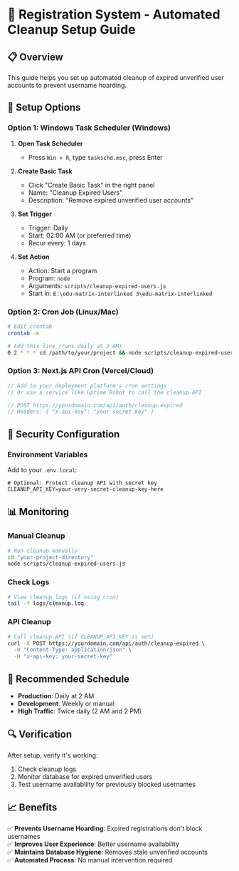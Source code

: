 # 🔧 Registration System - Automated Cleanup Setup Guide

## 📋 Overview
This guide helps you set up automated cleanup of expired unverified user accounts to prevent username hoarding.

## 🚀 Setup Options

### Option 1: Windows Task Scheduler (Windows)

1. **Open Task Scheduler**
   - Press `Win + R`, type `taskschd.msc`, press Enter

2. **Create Basic Task**
   - Click "Create Basic Task" in the right panel
   - Name: "Cleanup Expired Users"
   - Description: "Remove expired unverified user accounts"

3. **Set Trigger**
   - Trigger: Daily
   - Start: 02:00 AM (or preferred time)
   - Recur every: 1 days

4. **Set Action**
   - Action: Start a program
   - Program: `node`
   - Arguments: `scripts/cleanup-expired-users.js`
   - Start in: `E:\edu-matrix-interlinked 3\edu-matrix-interlinked`

### Option 2: Cron Job (Linux/Mac)

```bash
# Edit crontab
crontab -e

# Add this line (runs daily at 2 AM)
0 2 * * * cd /path/to/your/project && node scripts/cleanup-expired-users.js >> logs/cleanup.log 2>&1
```

### Option 3: Next.js API Cron (Vercel/Cloud)

```javascript
// Add to your deployment platform's cron settings
// Or use a service like Uptime Robot to call the cleanup API

// POST https://yourdomain.com/api/auth/cleanup-expired
// Headers: { "x-api-key": "your-secret-key" }
```

## 🔐 Security Configuration

### Environment Variables

Add to your `.env.local`:

```env
# Optional: Protect cleanup API with secret key
CLEANUP_API_KEY=your-very-secret-cleanup-key-here
```

## 📊 Monitoring

### Manual Cleanup

```bash
# Run cleanup manually
cd "your-project-directory"
node scripts/cleanup-expired-users.js
```

### Check Logs

```bash
# View cleanup logs (if using cron)
tail -f logs/cleanup.log
```

### API Cleanup

```bash
# Call cleanup API (if CLEANUP_API_KEY is set)
curl -X POST https://yourdomain.com/api/auth/cleanup-expired \
  -H "Content-Type: application/json" \
  -H "x-api-key: your-secret-key"
```

## 🎯 Recommended Schedule

- **Production**: Daily at 2 AM
- **Development**: Weekly or manual
- **High Traffic**: Twice daily (2 AM and 2 PM)

## 🔍 Verification

After setup, verify it's working:

1. Check cleanup logs
2. Monitor database for expired unverified users
3. Test username availability for previously blocked usernames

## 📈 Benefits

✅ **Prevents Username Hoarding**: Expired registrations don't block usernames  
✅ **Improves User Experience**: Better username availability  
✅ **Maintains Database Hygiene**: Removes stale unverified accounts  
✅ **Automated Process**: No manual intervention required
